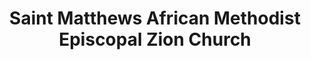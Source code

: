 ---
layout: repo
title: "Saint Matthews African Methodist Episcopal  Zion Church"
id: 15220
permalink: repos/15220/
---